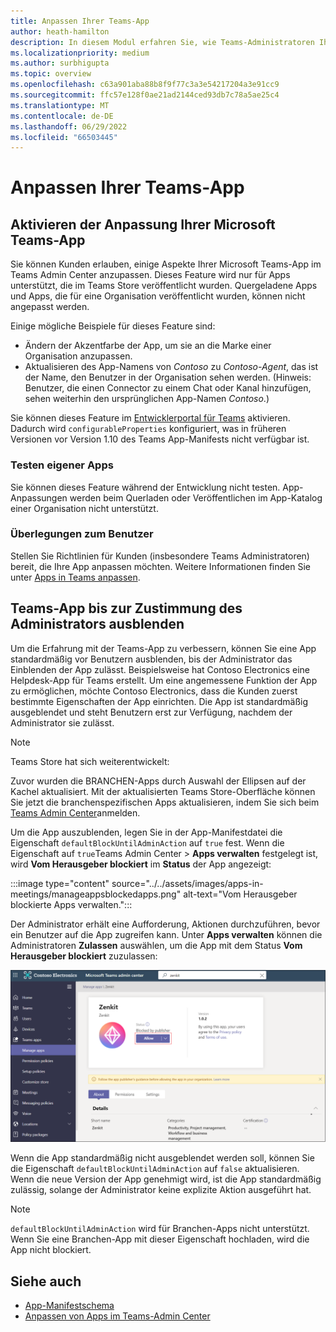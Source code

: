 ```yaml
---
title: Anpassen Ihrer Teams-App
author: heath-hamilton
description: In diesem Modul erfahren Sie, wie Teams-Administratoren Ihre Teams-App für ihre Organisation anpassen und die Teams-App ausblenden können, bis der Administrator dies genehmigt.
ms.localizationpriority: medium
ms.author: surbhigupta
ms.topic: overview
ms.openlocfilehash: c63a901aba88b8f9f77c3a3e54217204a3e91cc9
ms.sourcegitcommit: ffc57e128f0ae21ad2144ced93db7c78a5ae25c4
ms.translationtype: MT
ms.contentlocale: de-DE
ms.lasthandoff: 06/29/2022
ms.locfileid: "66503445"
---
```

# <a name="customize-your-teams-app"></a>Anpassen Ihrer Teams-App

## <a name="enable-your-microsoft-teams-app-to-be-customized"></a>Aktivieren der Anpassung Ihrer Microsoft Teams-App

Sie können Kunden erlauben, einige Aspekte Ihrer Microsoft Teams-App im Teams Admin Center anzupassen. Dieses Feature wird nur für Apps unterstützt, die im Teams Store veröffentlicht wurden. Quergeladene Apps und Apps, die für eine Organisation veröffentlicht wurden, können nicht angepasst werden.

Einige mögliche Beispiele für dieses Feature sind:

* Ändern der Akzentfarbe der App, um sie an die Marke einer Organisation anzupassen.
* Aktualisieren des App-Namens von *Contoso* zu *Contoso-Agent*, das ist der Name, den Benutzer in der Organisation sehen werden. (Hinweis: Benutzer, die einen Connector zu einem Chat oder Kanal hinzufügen, sehen weiterhin den ursprünglichen App-Namen *Contoso*.)

Sie können dieses Feature im [Entwicklerportal für Teams](https://dev.teams.microsoft.com/home) aktivieren. Dadurch wird `configurableProperties` konfiguriert, was in früheren Versionen vor Version 1.10 des Teams App-Manifests nicht verfügbar ist.

### <a name="test-your-app"></a>Testen eigener Apps

Sie können dieses Feature während der Entwicklung nicht testen. App-Anpassungen werden beim Querladen oder Veröffentlichen im App-Katalog einer Organisation nicht unterstützt.

### <a name="user-considerations"></a>Überlegungen zum Benutzer

Stellen Sie Richtlinien für Kunden (insbesondere Teams Administratoren) bereit, die Ihre App anpassen möchten. Weitere Informationen finden Sie unter [Apps in Teams anpassen](/MicrosoftTeams/customize-apps).

## <a name="hide-teams-app-until-admin-approves"></a>Teams-App bis zur Zustimmung des Administrators ausblenden

Um die Erfahrung mit der Teams-App zu verbessern, können Sie eine App standardmäßig vor Benutzern ausblenden, bis der Administrator das Einblenden der App zulässt. Beispielsweise hat Contoso Electronics eine Helpdesk-App für Teams erstellt. Um eine angemessene Funktion der App zu ermöglichen, möchte Contoso Electronics, dass die Kunden zuerst bestimmte Eigenschaften der App einrichten. Die App ist standardmäßig ausgeblendet und steht Benutzern erst zur Verfügung, nachdem der Administrator sie zulässt.

> [!NOTE]
> Teams Store hat sich weiterentwickelt:
> 
> Zuvor wurden die BRANCHEN-Apps durch Auswahl der Ellipsen auf der Kachel aktualisiert. Mit der aktualisierten Teams Store-Oberfläche können Sie jetzt die branchenspezifischen Apps aktualisieren, indem Sie sich beim [Teams Admin Center](https://admin.teams.microsoft.com)anmelden.

Um die App auszublenden, legen Sie in der App-Manifestdatei die Eigenschaft `defaultBlockUntilAdminAction` auf `true` fest. Wenn die Eigenschaft auf `true`Teams Admin Center > **Apps verwalten** festgelegt ist, wird **Vom Herausgeber blockiert** im **Status** der App angezeigt:

:::image type="content" source="../../assets/images/apps-in-meetings/manageappsblockedapps.png" alt-text="Vom Herausgeber blockierte Apps verwalten.":::

Der Administrator erhält eine Aufforderung, Aktionen durchzuführen, bevor ein Benutzer auf die App zugreifen kann. Unter **Apps verwalten** können die Administratoren **Zulassen** auswählen, um die App mit dem Status **Vom Herausgeber blockiert** zuzulassen:

![Verwalten von Apps](../../assets/images/apps-in-meetings/manageapp.png)

Wenn die App standardmäßig nicht ausgeblendet werden soll, können Sie die Eigenschaft `defaultBlockUntilAdminAction` auf `false` aktualisieren. Wenn die neue Version der App genehmigt wird, ist die App standardmäßig zulässig, solange der Administrator keine explizite Aktion ausgeführt hat.

> [!NOTE]
> `defaultBlockUntilAdminAction` wird für Branchen-Apps nicht unterstützt. Wenn Sie eine Branchen-App mit dieser Eigenschaft hochladen, wird die App nicht blockiert.

## <a name="see-also"></a>Siehe auch

* [App-Manifestschema](/microsoftteams/platform/resources/schema/manifest-schema)
* [Anpassen von Apps im Teams-Admin Center](/MicrosoftTeams/customize-apps)